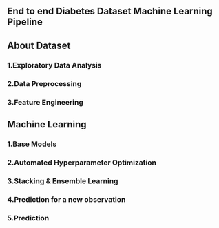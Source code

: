## End to end Diabetes Dataset Machine Learning Pipeline

## About Dataset
### 1.Exploratory Data Analysis
### 2.Data Preprocessing
### 3.Feature Engineering

## Machine Learning
### 1.Base Models
### 2.Automated Hyperparameter Optimization
### 3.Stacking & Ensemble Learning
### 4.Prediction for a new observation
### 5.Prediction